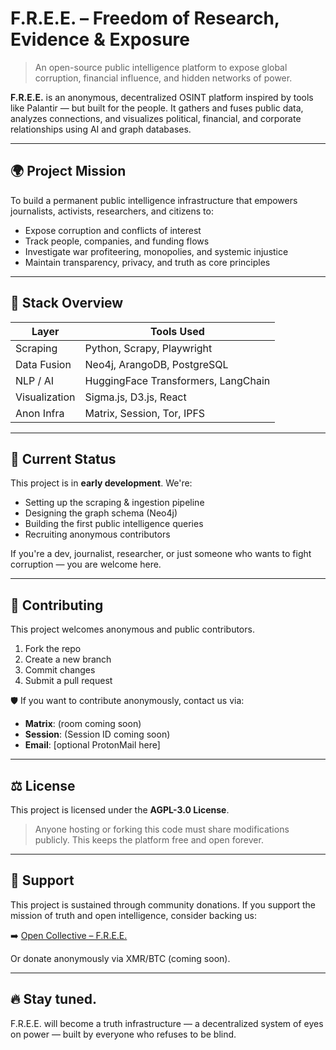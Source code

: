 # F.R.E.E. – Freedom of Research, Evidence & Exposure

> An open-source public intelligence platform to expose global corruption, financial influence, and hidden networks of power.

**F.R.E.E.** is an anonymous, decentralized OSINT platform inspired by tools like Palantir — but built for the people. It gathers and fuses public data, analyzes connections, and visualizes political, financial, and corporate relationships using AI and graph databases.

---

## 🌍 Project Mission

To build a permanent public intelligence infrastructure that empowers journalists, activists, researchers, and citizens to:
- Expose corruption and conflicts of interest
- Track people, companies, and funding flows
- Investigate war profiteering, monopolies, and systemic injustice
- Maintain transparency, privacy, and truth as core principles

---

## 🧱 Stack Overview

| Layer        | Tools Used                            |
|--------------|----------------------------------------|
| Scraping     | Python, Scrapy, Playwright             |
| Data Fusion  | Neo4j, ArangoDB, PostgreSQL            |
| NLP / AI     | HuggingFace Transformers, LangChain    |
| Visualization| Sigma.js, D3.js, React                 |
| Anon Infra   | Matrix, Session, Tor, IPFS             |

---

## 🚧 Current Status

This project is in **early development**. We're:
- Setting up the scraping & ingestion pipeline
- Designing the graph schema (Neo4j)
- Building the first public intelligence queries
- Recruiting anonymous contributors

If you're a dev, journalist, researcher, or just someone who wants to fight corruption — you are welcome here.

---

## 🤝 Contributing

This project welcomes anonymous and public contributors.

1. Fork the repo
2. Create a new branch
3. Commit changes
4. Submit a pull request

🛡️ If you want to contribute anonymously, contact us via:

- **Matrix**: (room coming soon)
- **Session**: (Session ID coming soon)
- **Email**: [optional ProtonMail here]

---

## ⚖️ License

This project is licensed under the **AGPL-3.0 License**.  
> Anyone hosting or forking this code must share modifications publicly. This keeps the platform free and open forever.

---

## 💬 Support

This project is sustained through community donations. If you support the mission of truth and open intelligence, consider backing us:

➡️ [Open Collective – F.R.E.E.](https://github.com/Eljefe058/FREE-intel-platform)

Or donate anonymously via XMR/BTC (coming soon).

---

## 🔥 Stay tuned.

F.R.E.E. will become a truth infrastructure — a decentralized system of eyes on power — built by everyone who refuses to be blind.

